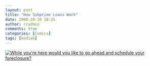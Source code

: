 ```yaml
---
layout: post
title: "How Subprime Loans Work"
date: 2008-10-10 18:25
author: rcadmin
comments: true
categories: [Comics]
tags: [kodiak]
---
```

<a href="http://bitsmack.com/wp/2008/10/10/how-sub-prime-mortgages-work/"><img class="alignnone size-full wp-image-1461" src="http://dl.bitsmack.com/uploads/2008/10/20081007.jpg" title="While you're here would you like to go ahead and schedule your foreclosure?" /></a>
